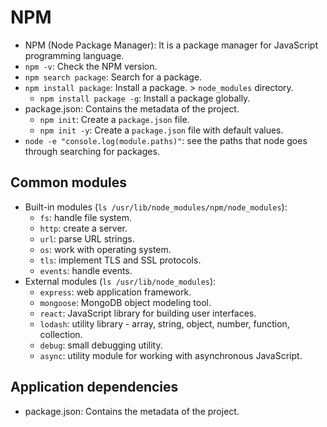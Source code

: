 # NPM

- NPM (Node Package Manager): It is a package manager for JavaScript programming language.
- `npm -v`: Check the NPM version.
- `npm search package`: Search for a package.
- `npm install package`: Install a package. > `node_modules` directory.
  - `npm install package -g`: Install a package globally.
- package.json: Contains the metadata of the project.
  - `npm init`: Create a `package.json` file.
  - `npm init -y`: Create a `package.json` file with default values.
- `node -e "console.log(module.paths)"`: see the paths that node goes through searching for packages.

## Common modules

- Built-in modules (`ls /usr/lib/node_modules/npm/node_modules`):
  - `fs`: handle file system.
  - `http`: create a server.
  - `url`: parse URL strings.
  - `os`: work with operating system.
  - `tls`: implement TLS and SSL protocols.
  - `events`: handle events.
- External modules (`ls /usr/lib/node_modules`):
  - `express`: web application framework.
  - `mongoose`: MongoDB object modeling tool.
  - `react`: JavaScript library for building user interfaces.
  - `lodash`: utility library - array, string, object, number, function, collection.
  - `debug`: small debugging utility.
  - `async`: utility module for working with asynchronous JavaScript.

## Application dependencies

- package.json: Contains the metadata of the project.
